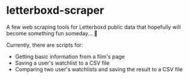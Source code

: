 # letterboxd-scraper

A few web scraping tools for Letterboxd public data that hopefully will become
something fun someday... 🐛

Currently, there are scripts for:
- Getting basic information from a film's page
- Saving a user's watchlist to a CSV file
- Comparing two user's watchlists and saving the result to a CSV file
